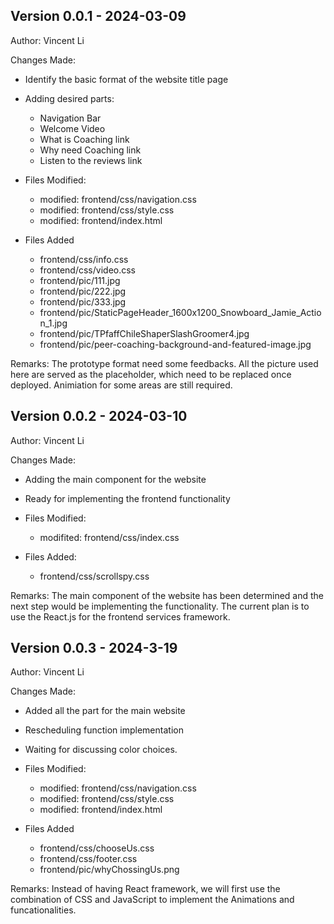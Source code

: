## Version 0.0.1 - 2024-03-09
Author: Vincent Li

Changes Made:
- Identify the basic format of the website title page
- Adding desired parts: 
    - Navigation Bar
    - Welcome Video
    - What is Coaching link
    - Why need Coaching link
    - Listen to the reviews link

- Files Modified:
    - modified:   frontend/css/navigation.css
    - modified:   frontend/css/style.css
    - modified:   frontend/index.html

- Files Added
    - frontend/css/info.css
    - frontend/css/video.css
    - frontend/pic/111.jpg
    - frontend/pic/222.jpg
    - frontend/pic/333.jpg
    - frontend/pic/StaticPageHeader_1600x1200_Snowboard_Jamie_Action_1.jpg
    - frontend/pic/TPfaffChileShaperSlashGroomer4.jpg
    - frontend/pic/peer-coaching-background-and-featured-image.jpg

Remarks:
The prototype format need some feedbacks. All the picture used here are served as the placeholder, which need to be replaced once deployed. Animiation for some areas are still required. 

## Version 0.0.2 - 2024-03-10
Author: Vincent Li

Changes Made:
- Adding the main component for the website
- Ready for implementing the frontend functionality

- Files Modified:
    - modifited: frontend/css/index.css

- Files Added:
    - frontend/css/scrollspy.css

Remarks:
The main component of the website has been determined and the next step would be implementing the functionality. The current plan is to use the React.js for the frontend services framework.

## Version 0.0.3 - 2024-3-19
Author: Vincent Li

Changes Made:
- Added all the part for the main website
- Rescheduling function implementation
- Waiting for discussing color choices.

- Files Modified:
    - modified:   frontend/css/navigation.css
    - modified:   frontend/css/style.css
    -  modified:   frontend/index.html

- Files Added
    - frontend/css/chooseUs.css
    - frontend/css/footer.css
    - frontend/pic/whyChossingUs.png

Remarks: 
Instead of having React framework, we will first use the combination of CSS and JavaScript to implement the Animations and funcationalities. 

